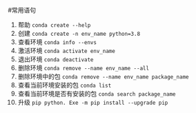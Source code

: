 #常用语句

1. 帮助 `conda create --help`
2. 创建 `conda create -n env_name python=3.8`
3. 查看环境 `conda info --envs`
4. 激活环境 `conda activate env_name`
5. 退出环境 `conda deactivate`
6. 删除环境 `conda remove --name env_name --all`
7. 删除环境中的包 `conda remove --name env_name package_name`
8. 查看当前环境安装的包 `conda list`
9. 查看当前环境是否有安装的包 `conda search package_name`
10. 升级 `pip python. Exe -m pip install --upgrade pip`

